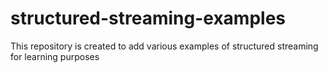# structured-streaming-examples

This repository is created to add various examples of structured streaming for learning purposes
